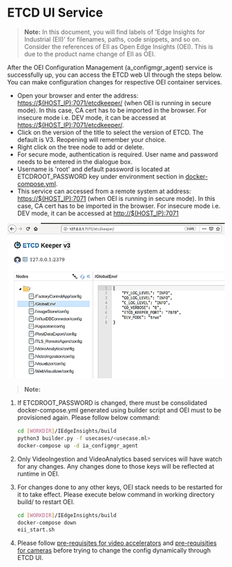 # ETCD UI Service

>**Note:** In this document, you will find labels of 'Edge Insights for Industrial (EII)' for filenames, paths, code snippets, and so on. Consider the references of EII as Open Edge Insights (OEI). This is due to the product name change of EII as OEI.

After the OEI Configuration Management (a_configmgr_agent) service is successfully up, you can access the ETCD web UI through the steps below. You can make configuration changes for respective OEI container services.

- Open your browser and enter the address: <https://$(HOST_IP):7071/etcdkeeper/> (when OEI is running in secure mode). In this case, CA cert has to be imported in the browser. For insecure mode i.e. DEV mode, it can be accessed at <https://$(HOST_IP):7071/etcdkeeper/>.
- Click on the version of the title to select the version of ETCD. The default is V3. Reopening will remember your choice.
- Right click on the tree node to add or delete.
- For secure mode, authentication is required. User name and password needs to be entered in the dialogue box.
- Username is 'root' and default password is located at ETCDROOT_PASSWORD key under environment section in [docker-compose.yml](https://github.com/open-edge-insights/eii-configmgr-agent/blob/master/docker-compose.yml).
- This service can accessed from a remote system at address: <https://$(HOST_IP):7071> (when OEI is running in secure mode). In this case, CA cert has to be imported in the browser. For insecure mode i.e. DEV mode, it can be accessed at <http://$(HOST_IP):7071>

![ETCD UI Interface](img/fig_6_3.png)

> **Note:**

1. If ETCDROOT_PASSWORD is changed, there must be consolidated docker-compose.yml generated using builder script and OEI must to be provisioned again.
   Please follow below command:

    ```sh
    cd [WORKDIR]/IEdgeInsights/build
    python3 builder.py -f usecases/<usecase.ml>
    docker-compose up -d ia_configmgr_agent
    ```

2. Only VideoIngestion and VideoAnalytics based services will have watch for any changes. Any changes done to those
   keys will be reflected at runtime in OEI.
3. For changes done to any other keys, OEI stack needs to be restarted for it to take effect. Please execute below
   command in working directory build/ to restart OEI.

     ```sh
     cd [WORKDIR]/IEdgeInsights/build
     docker-compose down
     eii_start.sh
    ```

4. Please follow [pre-requisites for video accelerators](https://github.com/open-edge-insights/eii-core#using-video-accelerators-in-ingestionanalytics-containers) and [pre-requisities for cameras](https://github.com/open-edge-insights/video-ingestion#camera-configuration) before trying to change the config dynamically through ETCD UI.
